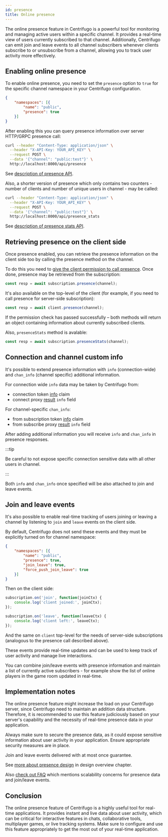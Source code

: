 ```yaml
---
id: presence
title: Online presence
---
```


The online presence feature in Centrifugo is a powerful tool for monitoring and managing active users within a specific channel. It provides a real-time view of users currently subscribed to that channel. Additionally, Centrifugo can emit join and leave events to all channel subscribers whenever clients subscribe to or unsubscribe from a channel, allowing you to track user activity more effectively.

## Enabling online presence

To enable online presence, you need to set the `presence` option to `true` for the specific channel namespace in your Centrifugo configuration.

```json
{
    "namespaces": [{
        "name": "public",
        "presence": true
    }]
}
```

After enabling this you can query presence information over server HTTP/GRPC presence call:

```bash
curl --header "Content-Type: application/json" \
  --header "X-API-Key: YOUR_API_KEY" \
  --request POST \
  --data '{"channel": "public:test"}' \
  http://localhost:8000/api/presence
```

See [description of presence API](./server_api.md#presence).

Also, a shorter version of presence which only contains two counters - number of clients and number of unique users in channel - may be called:

```bash
curl --header "Content-Type: application/json" \
  --header "X-API-Key: YOUR_API_KEY" \
  --request POST \
  --data '{"channel": "public:test"}' \
  http://localhost:8000/api/presence_stats
```

See [description of presence stats API](./server_api.md#presence_stats).

## Retrieving presence on the client side

Once presence enabled, you can retrieve the presence information on the client side too by calling the presence method on the channel.

To do this you need to [give the client permission to call presence](./channel_permissions.md#presence-permission-model). Once done, presence may be retrieved from the subscription: 

```javascript
const resp = await subscription.presence(channel);
```

It's also available on the top-level of the client (for example, if you need to call presence for server-side subscription):

```javascript
const resp = await client.presence(channel);
```

If the permission check has passed successfully – both methods will return an object containing information about currently subscribed clients.

Also, `presenceStats` method is avalable:

```javascript
const resp = await subscription.presenceStats(channel);
```

## Connection and channel custom info

It's possible to extend presence information with `info` (connection-wide) and `chan_info` (channel specific) additional information.

For connection wide `info` data may be taken by Centrifugo from:

* connection token [info](https://centrifugal.dev/docs/server/authentication#info) claim
* connect proxy [result](https://centrifugal.dev/docs/server/proxy#connect-result-fields) `info` field

For channel-specific `chan_info`:

* from subscription token [info](https://centrifugal.dev/docs/server/channel_token_auth#info) claim
* from subscribe proxy [result](https://centrifugal.dev/docs/server/proxy#subscribe-result-fields) `info` field

After adding additional information you will receive `info` and `chan_info` in presence responses.

:::tip

Be careful to not expose specific connection sensitive data with all other users in channel.

:::

Both `info` and `chan_info` once specified will be also attached to join and leave events.

## Join and leave events

It's also possible to enable real-time tracking of users joining or leaving a channel by listening to `join` and `leave` events on the client side.

By default, Centrifugo does not send these events and they must be explicitly turned on for channel namespace:

```json
{
    "namespaces": [{
        "name": "public",
        "presence": true,
        "join_leave": true,
        "force_push_join_leave": true
    }]
}
```

Then on the client side:

```javascript
subscription.on('join', function(joinCtx) {
    console.log('client joined:', joinCtx);
});

subscription.on('leave', function(leaveCtx) {
    console.log('client left:', leaveCtx);
});
```

And the same on `client` top-level for the needs of server-side subscriptions (analogous to the presence call described above).

These events provide real-time updates and can be used to keep track of user activity and manage live interactions.

You can combine join/leave events with presence information and maintain a list of currently active subscribers - for example show the list of online players in the game room updated in real-time.

## Implementation notes

The online presence feature might increase the load on your Centrifugo server, since Centrifugo need to maintain an addition data structure. Therefore, it is recommended to use this feature judiciously based on your server's capability and the necessity of real-time presence data in your application.

Always make sure to secure the presence data, as it could expose sensitive information about user activity in your application. Ensure appropriate security measures are in place.

Join and leave events delivered with at most once guarantee.

See [more about presence design](../getting-started/design.md#online-presence-considerations) in design overview chapter.

Also [check out FAQ](../faq/index.md#how-scalable-is-the-online-presence-and-joinleave-features) which mentions scalability concerns for presence data and join/leave events.

## Conclusion

The online presence feature of Centrifugo is a highly useful tool for real-time applications. It provides instant and live data about user activity, which can be critical for interactive features in chats, collaborative tools, multiplayer games, or live tracking systems. Make sure to configure and use this feature appropriately to get the most out of your real-time application.

